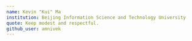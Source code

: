 ```yaml
---
name: Kevin "Kui" Ma
institution: Beijing Information Science and Technology University
quote: Keep modest and respectful.
github_user: amnivek
--- 
```

